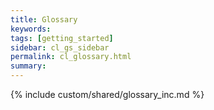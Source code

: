 ```yaml
---
title: Glossary
keywords:
tags: [getting_started]
sidebar: cl_gs_sidebar
permalink: cl_glossary.html
summary:
---
```

{% include custom/shared/glossary_inc.md %}